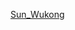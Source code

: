 [Sun_Wukong](https://vignette.wikia.nocookie.net/dragon-rap-battles/images/a/a8/Sun_Wukong.png/revision/latest?cb=20160601170310)
